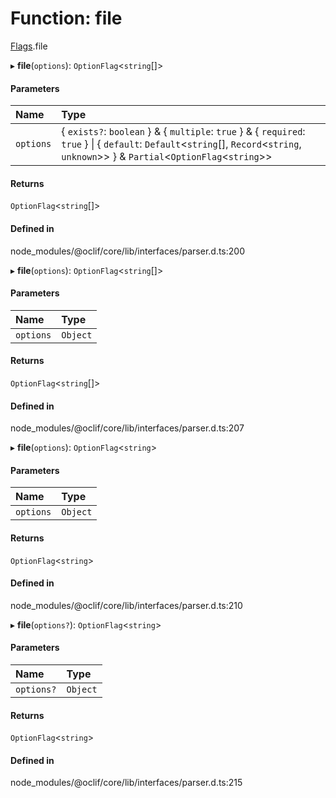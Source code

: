 # Function: file

[Flags](../modules/Flags.md).file

▸ **file**(`options`): `OptionFlag`<`string`[]\>

#### Parameters

| Name | Type |
| :------ | :------ |
| `options` | { `exists?`: `boolean`  } & { `multiple`: ``true``  } & { `required`: ``true``  } \| { `default`: `Default`<`string`[], `Record`<`string`, `unknown`\>\>  } & `Partial`<`OptionFlag`<`string`\>\> |

#### Returns

`OptionFlag`<`string`[]\>

#### Defined in

node_modules/@oclif/core/lib/interfaces/parser.d.ts:200

▸ **file**(`options`): `OptionFlag`<`string`[]\>

#### Parameters

| Name | Type |
| :------ | :------ |
| `options` | `Object` |

#### Returns

`OptionFlag`<`string`[]\>

#### Defined in

node_modules/@oclif/core/lib/interfaces/parser.d.ts:207

▸ **file**(`options`): `OptionFlag`<`string`\>

#### Parameters

| Name | Type |
| :------ | :------ |
| `options` | `Object` |

#### Returns

`OptionFlag`<`string`\>

#### Defined in

node_modules/@oclif/core/lib/interfaces/parser.d.ts:210

▸ **file**(`options?`): `OptionFlag`<`string`\>

#### Parameters

| Name | Type |
| :------ | :------ |
| `options?` | `Object` |

#### Returns

`OptionFlag`<`string`\>

#### Defined in

node_modules/@oclif/core/lib/interfaces/parser.d.ts:215
